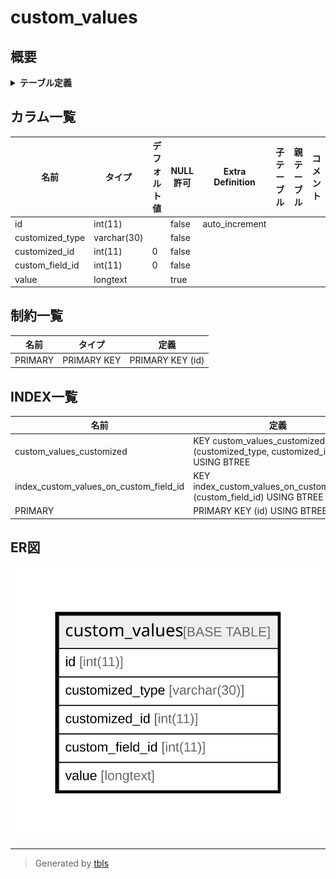 # custom_values

## 概要

<details>
<summary><strong>テーブル定義</strong></summary>

```sql
CREATE TABLE `custom_values` (
  `id` int(11) NOT NULL AUTO_INCREMENT,
  `customized_type` varchar(30) NOT NULL DEFAULT '',
  `customized_id` int(11) NOT NULL DEFAULT '0',
  `custom_field_id` int(11) NOT NULL DEFAULT '0',
  `value` longtext,
  PRIMARY KEY (`id`),
  KEY `custom_values_customized` (`customized_type`,`customized_id`),
  KEY `index_custom_values_on_custom_field_id` (`custom_field_id`)
) ENGINE=InnoDB DEFAULT CHARSET=utf8
```

</details>

## カラム一覧

| 名前              | タイプ         | デフォルト値       | NULL許可   | Extra Definition | 子テーブル      | 親テーブル      | コメント     |
| --------------- | ----------- | ------------ | -------- | ---------------- | ---------- | ---------- | -------- |
| id              | int(11)     |              | false    | auto_increment   |            |            |          |
| customized_type | varchar(30) |              | false    |                  |            |            |          |
| customized_id   | int(11)     | 0            | false    |                  |            |            |          |
| custom_field_id | int(11)     | 0            | false    |                  |            |            |          |
| value           | longtext    |              | true     |                  |            |            |          |

## 制約一覧

| 名前      | タイプ         | 定義               |
| ------- | ----------- | ---------------- |
| PRIMARY | PRIMARY KEY | PRIMARY KEY (id) |

## INDEX一覧

| 名前                                     | 定義                                                                        |
| -------------------------------------- | ------------------------------------------------------------------------- |
| custom_values_customized               | KEY custom_values_customized (customized_type, customized_id) USING BTREE |
| index_custom_values_on_custom_field_id | KEY index_custom_values_on_custom_field_id (custom_field_id) USING BTREE  |
| PRIMARY                                | PRIMARY KEY (id) USING BTREE                                              |

## ER図

![er](custom_values.svg)

---

> Generated by [tbls](https://github.com/k1LoW/tbls)
